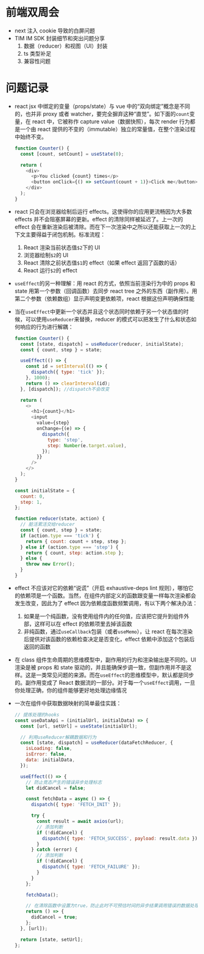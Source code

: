 # 前端双周会

- next 注入 cookie 导致的白屏问题
- TIM IM SDK 封装细节和突出问题分享
  1. 数据（reducer）和视图（UI）封装
  2. ts 类型补足
  3. 兼容性问题

# 问题记录

- react jsx 中绑定的变量（props/state）与 vue 中的“双向绑定”概念是不同的，也并非 proxy 或者 watcher，要完全摒弃这种“直觉”。如下面的`count`变量，在 react 中，它被称作 capture value（数据快照），每次 render 行为都是一个由 react 提供的不变的（immutable）独立的常量值，在整个渲染过程中始终不变。

  ```javascript
  function Counter() {
    const [count, setCount] = useState(0);

    return (
      <div>
        <p>You clicked {count} times</p>
        <button onClick={() => setCount(count + 1)}>Click me</button>
      </div>
    );
  }
  ```

- react 只会在浏览器绘制后运行 effects。这使得你的应用更流畅因为大多数 effects 并不会阻塞屏幕的更新。effect 的清除同样被延迟了。上一次的 effect 会在重新渲染后被清除。而在下一次渲染中之所以还能获取上一次的上下文主要得益于闭包机制。标准流程：
  1. React 渲染当前状态值`$2`下的 UI
  2. 浏览器绘制`$2`的 UI
  3. React 清除之前状态值`$1`的 effect（如果 effect 返回了函数的话）
  4. React 运行`$2`的 effect
- `useEffect`的另一种理解：用 react 的方式，依照当前渲染行为中的 props 和 state 用第一个参数（回调函数）去同步 react tree 之外的东西（副作用）。用第二个参数（依赖数组）显示声明变更依赖项，react 根据这份声明确保性能
- 当在`useEffect`中更新一个状态并且这个状态同时依赖于另一个状态值的时候，可以使用`useReducer`来替换，reducer 的模式可以把发生了什么和状态如何响应的行为进行解耦：

  ```javascript
  function Counter() {
    const [state, dispatch] = useReducer(reducer, initialState);
    const { count, step } = state;

    useEffect(() => {
      const id = setInterval(() => {
        dispatch({ type: 'tick' });
      }, 1000);
      return () => clearInterval(id);
    }, [dispatch]); //dispatch不会改变

    return (
      <>
        <h1>{count}</h1>
        <input
          value={step}
          onChange={(e) => {
            dispatch({
              type: 'step',
              step: Number(e.target.value),
            });
          }}
        />
      </>
    );
  }

  const initialState = {
    count: 0,
    step: 1,
  };

  function reducer(state, action) {
    // 脏活累活交给reducer
    const { count, step } = state;
    if (action.type === 'tick') {
      return { count: count + step, step };
    } else if (action.type === 'step') {
      return { count, step: action.step };
    } else {
      throw new Error();
    }
  }
  ```

- effect 不应该对它的依赖“说谎”（开启 exhaustive-deps lint 规则），哪怕它的依赖项是一个函数。当然，在组件内部定义的函数跟变量一样每次渲染都会发生改变，因此为了 effect 因为依赖度函数频繁调用，有以下两个解决办法：
  1. 如果是一个纯函数，没有使用组件内的任何值，应该把它提升到组件外部，这样可以在 effect 的依赖项里去掉该函数
  2. 非纯函数，通过`useCallback`包装（或者`useMemo`），让 react 在每次渲染后提供对该函数的依赖检查决定是否变化，effect 依赖中添加这个包装后返回的函数
- 在 class 组件生命周期的思维模型中，副作用的行为和渲染输出是不同的。UI 渲染是被 props 和 state 驱动的，并且能确保步调一致，但副作用并不是这样。这是一类常见问题的来源。而在`useEffect`的思维模型中，默认都是同步的。副作用变成了 React 数据流的一部分。对于每一个`useEffect`调用，一旦你处理正确，你的组件能够更好地处理边缘情况
- 一次在组件中获取数据映射的简单最佳实践：

  ```javascript
  // 提炼处理的hooks
  const useDataApi = (initialUrl, initialData) => {
    const [url, setUrl] = useState(initialUrl);

    // 利用useReducer解耦数据和行为
    const [state, dispatch] = useReducer(dataFetchReducer, {
      isLoading: false,
      isError: false,
      data: initialData,
    });

    useEffect(() => {
      // 防止竞态产生的错误异步处理标志
      let didCancel = false;

      const fetchData = async () => {
        dispatch({ type: 'FETCH_INIT' });

        try {
          const result = await axios(url);
          // 添加判断
          if (!didCancel) {
            dispatch({ type: 'FETCH_SUCCESS', payload: result.data });
          }
        } catch (error) {
          // 添加判断
          if (!didCancel) {
            dispatch({ type: 'FETCH_FAILURE' });
          }
        }
      };

      fetchData();

      // 在清除函数中设置为true，防止此时不可预估时间的异步结果调用错误的数据处理action
      return () => {
        didCancel = true;
      };
    }, [url]);

    return [state, setUrl];
  };
  ```

